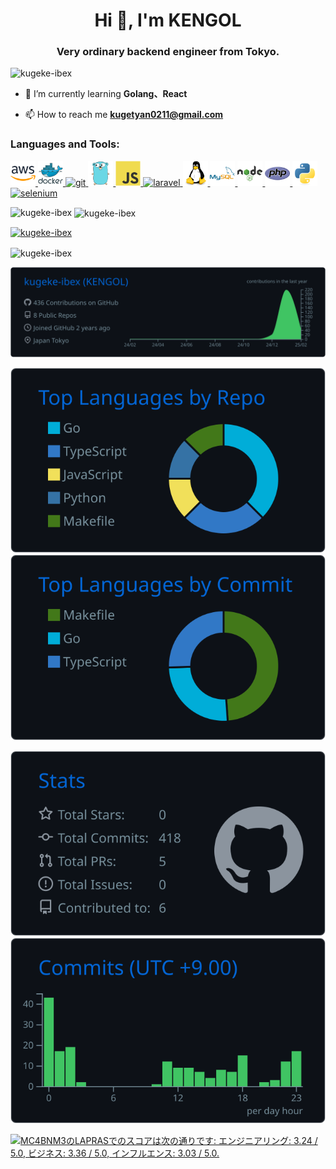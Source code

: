 <h1 align="center">Hi 👋, I'm KENGOL</h1>
<h3 align="center">Very ordinary backend engineer from Tokyo.</h3>

<p align="left"> <img src="https://komarev.com/ghpvc/?username=kugeke-ibex&label=Profile%20views&color=0e75b6&style=flat" alt="kugeke-ibex" /> </p>

-   🌱 I’m currently learning **Golang、React**

-   📫 How to reach me **kugetyan0211@gmail.com**

<h3 align="left">Languages and Tools:</h3>
<p align="left"> 
    <a href="https://aws.amazon.com" target="_blank" rel="noreferrer"> 
        <img src="https://raw.githubusercontent.com/devicons/devicon/master/icons/amazonwebservices/amazonwebservices-original-wordmark.svg" alt="aws" width="40" height="40"/> 
    </a> 
    <a href="https://www.docker.com/" target="_blank" rel="noreferrer">
        <img src="https://raw.githubusercontent.com/devicons/devicon/master/icons/docker/docker-original-wordmark.svg" alt="docker" width="40" height="40"/> 
    </a> 
    <a href="https://git-scm.com/" target="_blank" rel="noreferrer"> 
        <img src="https://www.vectorlogo.zone/logos/git-scm/git-scm-icon.svg" alt="git" width="40" height="40"/> 
    </a> 
    <a href="https://golang.org" target="_blank" rel="noreferrer"> 
        <img src="https://raw.githubusercontent.com/devicons/devicon/master/icons/go/go-original.svg" alt="go" width="40" height="40"/> 
    </a> 
    <a href="https://developer.mozilla.org/en-US/docs/Web/JavaScript" target="_blank" rel="noreferrer"> 
        <img src="https://raw.githubusercontent.com/devicons/devicon/master/icons/javascript/javascript-original.svg" alt="javascript" width="40" height="40"/> 
    </a> 
    <a href="https://laravel.com/" target="_blank" rel="noreferrer"> 
        <img src="https://cdn.jsdelivr.net/gh/devicons/devicon@latest/icons/laravel/laravel-original-wordmark.svg" alt="laravel" width="40" height="40"/> 
    </a> 
    <a href="https://www.linux.org/" target="_blank" rel="noreferrer"> 
        <img src="https://raw.githubusercontent.com/devicons/devicon/master/icons/linux/linux-original.svg" alt="linux" width="40" height="40"/> 
    </a> 
    <a href="https://www.mysql.com/" target="_blank" rel="noreferrer"> 
        <img src="https://raw.githubusercontent.com/devicons/devicon/master/icons/mysql/mysql-original-wordmark.svg" alt="mysql" width="40" height="40"/> 
    </a> 
    <a href="https://nodejs.org" target="_blank" rel="noreferrer"> 
        <img src="https://raw.githubusercontent.com/devicons/devicon/master/icons/nodejs/nodejs-original-wordmark.svg" alt="nodejs" width="40" height="40"/> 
    </a> 
    <a href="https://www.php.net" target="_blank" rel="noreferrer"> 
        <img src="https://raw.githubusercontent.com/devicons/devicon/master/icons/php/php-original.svg" alt="php" width="40" height="40"/> 
    </a> 
    <a href="https://www.python.org" target="_blank" rel="noreferrer"> 
        <img src="https://raw.githubusercontent.com/devicons/devicon/master/icons/python/python-original.svg" alt="python" width="40" height="40"/> 
    </a> 
    <a href="https://www.selenium.dev" target="_blank" rel="noreferrer"> 
        <img src="https://raw.githubusercontent.com/detain/svg-logos/780f25886640cef088af994181646db2f6b1a3f8/svg/selenium-logo.svg" alt="selenium" width="40" height="40"/> 
    </a> 
</p>

<p><img align="left" src="https://github-readme-stats.vercel.app/api/top-langs?username=kugeke-ibex&show_icons=true&locale=en&layout=compact&theme=onedark" alt="kugeke-ibex" /></p>

<p>&nbsp;<img align="center" src="https://github-readme-stats.vercel.app/api?username=kugeke-ibex&show_icons=true&locale=en&layout=compact&theme=onedark" alt="kugeke-ibex" /></p>

<p align="left"> <a href="https://github.com/ryo-ma/github-profile-trophy"><img src="https://github-profile-trophy.vercel.app/?username=kugeke-ibex&layout=compact&theme=onedark" alt="kugeke-ibex" /></a> </p>

<p><img align="center" src="https://github-readme-streak-stats.herokuapp.com/?user=kugeke-ibex&layout=compact&theme=onedark" alt="kugeke-ibex" /></p>







[![](https://raw.githubusercontent.com/kugeke-ibex/kugeke-ibex/main/profile-summary-card-output/github_dark/0-profile-details.svg)](https://github.com/vn7n24fzkq/github-profile-summary-cards)


[![](https://raw.githubusercontent.com/kugeke-ibex/kugeke-ibex/main/profile-summary-card-output/github_dark/1-repos-per-language.svg)](https://github.com/vn7n24fzkq/github-profile-summary-cards) [![](https://raw.githubusercontent.com/kugeke-ibex/kugeke-ibex/main/profile-summary-card-output/github_dark/2-most-commit-language.svg)](https://github.com/vn7n24fzkq/github-profile-summary-cards)

[![](https://raw.githubusercontent.com/kugeke-ibex/kugeke-ibex/main/profile-summary-card-output/github_dark/3-stats.svg)](https://github.com/vn7n24fzkq/github-profile-summary-cards) [![](https://raw.githubusercontent.com/kugeke-ibex/kugeke-ibex/main/profile-summary-card-output/github_dark/4-productive-time.svg)](https://github.com/vn7n24fzkq/github-profile-summary-cards)

<!--START_SECTION:lapras-card-->
<p ><a href="https://lapras.com/public/MC4BNM3" target="_blank" rel="noopener noreferrer"><img alt="MC4BNM3のLAPRASでのスコアは次の通りです: エンジニアリング: 3.24 / 5.0, ビジネス: 3.36 / 5.0, インフルエンス: 3.03 / 5.0." src="https://lapras-card-generator.vercel.app/api/svg?e=3.24&b=3.36&i=3.03&b1=%23436ecb&b2=%234f7292&i1=%2327417c&i2=%231e4e66&l=ja" width="400" ></a></p>
<!--END_SECTION:lapras-card-->

<!--
**kugeke-ibex/kugeke-ibex** is a ✨ _special_ ✨ repository because its `README.md` (this file) appears on your GitHub profile.

Here are some ideas to get you started:

- 🔭 I’m currently working on ...
- 🌱 I’m currently learning ...
- 👯 I’m looking to collaborate on ...
- 🤔 I’m looking for help with ...
- 💬 Ask me about ...
- 📫 How to reach me: ...
- 😄 Pronouns: ...
- ⚡ Fun fact: ...
-->

